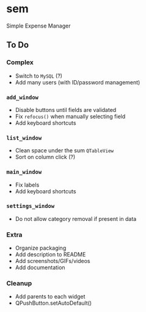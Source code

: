 # sem
Simple Expense Manager


## To Do

### Complex
+ Switch to `MySQL` (?)
+ Add many users (with ID/password management)

### `add_window`
+ Disable buttons until fields are validated
+ Fix `refocus()` when manually selecting field
+ Add keyboard shortcuts

### `list_window`
+ Clean space under the sum `QTableView`
+ Sort on column click (?)

### `main_window`
+ Fix labels
+ Add keyboard shortcuts

### `settings_window`
+ Do not allow category removal if present in data

### Extra
+ Organize packaging
+ Add description to README
+ Add screenshots/GIFs/videos
+ Add documentation

### Cleanup
+ Add parents to each widget
+ QPushButton.setAutoDefault()
